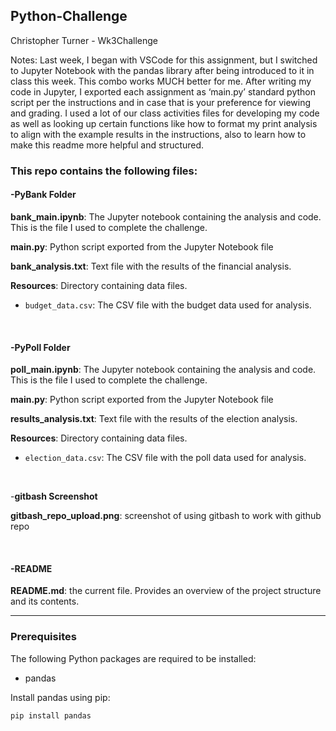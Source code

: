 ## Python-Challenge
Christopher Turner - Wk3Challenge

Notes:
Last week, I began with VSCode for this assignment, but I switched to Jupyter Notebook with the pandas library after being introduced to it in class this week. This combo works MUCH better for me. After writing my code in Jupyter, I exported each assignment as ‘main.py’ standard python script per the instructions and in case that is your preference for viewing and grading. I used a lot of our class activities files for developing my code as well as looking up certain functions like how to format my print analysis to align with the example results in the instructions, also to learn how to make this readme more helpful and structured.


### This repo contains the following files:


#### -PyBank Folder

**bank_main.ipynb**: The Jupyter notebook containing the analysis and code. This is the file I used to complete the challenge.

**main.py**: Python script exported from the Jupyter Notebook file

**bank_analysis.txt**: Text file with the results of the financial analysis.

**Resources**: Directory containing data files.

 - `budget_data.csv`: The CSV file with the budget data used for analysis.
 <br> 

#### -PyPoll Folder

**poll_main.ipynb**: The Jupyter notebook containing the analysis and code. This is the file I used to complete the challenge.

**main.py**: Python script exported from the Jupyter Notebook file

**results_analysis.txt**: Text file with the results of the election analysis.

**Resources**: Directory containing data files.

- `election_data.csv`: The CSV file with the poll data used for analysis.
  
 <br>
 
-**gitbash Screenshot**

**gitbash_repo_upload.png**: screenshot of using gitbash to work with github repo

 <br> 

#### -README

**README.md**: the current file. Provides an overview of the project structure and its contents.
 <br> 
___________________________________________________

### Prerequisites
The following Python packages are required to be installed:
- pandas

Install pandas using pip:
```bash
pip install pandas
